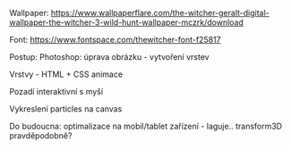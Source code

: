 Wallpaper:
https://www.wallpaperflare.com/the-witcher-geralt-digital-wallpaper-the-witcher-3-wild-hunt-wallpaper-mczrk/download

Font: 
https://www.fontspace.com/thewitcher-font-f25817

Postup:
 Photoshop: úprava obrázku - vytvoření vrstev

 Vrstvy - HTML + CSS animace

 Pozadí interaktivní s myší

 Vykreslení particles na canvas

Do budoucna: optimalizace na mobil/tablet zařízení - laguje.. transform3D pravděpodobně?
